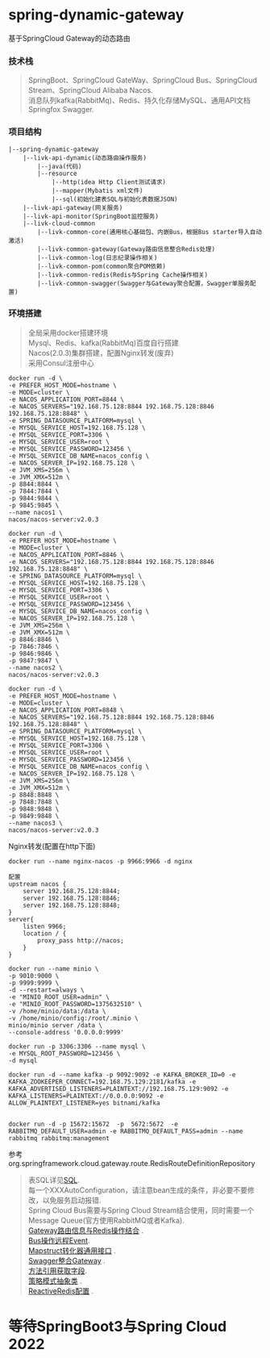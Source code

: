 # spring-dynamic-gateway

基于SpringCloud Gateway的动态路由

### 技术栈

> SpringBoot、SpringCloud GateWay、SpringCloud Bus、SpringCloud Stream、SpringCloud Alibaba Nacos.<br>
> 消息队列kafka(RabbitMq)、Redis、持久化存储MySQL、通用API文档Springfox Swagger.<br>

### 项目结构

```text
|--spring-dynamic-gateway
    |--livk-api-dynamic(动态路由操作服务)
        |--java(代码)
        |--resource
            |--http(idea Http Client测试请求)
            |--mapper(Mybatis xml文件)
            |--sql(初始化建表SQL与初始化表数据JSON)
    |--livk-api-gateway(网关服务)
    |--livk-api-monitor(SpringBoot监控服务)
    |--livk-cloud-common
        |--livk-common-core(通用核心基础包、内嵌Bus，根据Bus starter导入自动激活)
        |--livk-common-gateway(Gateway路由信息整合Redis处理)
        |--livk-common-log(日志纪录操作相关)
        |--livk-common-pom(common聚合POM依赖)
        |--livk-common-redis(Redis与Spring Cache操作相关)
        |--livk-common-swagger(Swagger与Gateway聚合配置，Swagger单服务配置)
```

### 环境搭建

> 全局采用docker搭建环境<br>
> Mysql、Redis、kafka(RabbitMq)百度自行搭建<br>
> Nacos(2.0.3)集群搭建，配置Nginx转发(废弃)<br>
> 采用Consul注册中心

```shell
docker run -d \   
-e PREFER_HOST_MODE=hostname \
-e MODE=cluster \
-e NACOS_APPLICATION_PORT=8844 \  
-e NACOS_SERVERS="192.168.75.128:8844 192.168.75.128:8846 192.168.75.128:8848" \ 
-e SPRING_DATASOURCE_PLATFORM=mysql \
-e MYSQL_SERVICE_HOST=192.168.75.128 \
-e MYSQL_SERVICE_PORT=3306 \
-e MYSQL_SERVICE_USER=root \
-e MYSQL_SERVICE_PASSWORD=123456 \
-e MYSQL_SERVICE_DB_NAME=nacos_config \
-e NACOS_SERVER_IP=192.168.75.128 \
-e JVM_XMS=256m \
-e JVM_XMX=512m \
-p 8844:8844 \
-p 7844:7844 \
-p 9844:9844 \
-p 9845:9845 \
--name nacos1 \
nacos/nacos-server:v2.0.3

docker run -d \
-e PREFER_HOST_MODE=hostname \
-e MODE=cluster \
-e NACOS_APPLICATION_PORT=8846 \
-e NACOS_SERVERS="192.168.75.128:8844 192.168.75.128:8846 192.168.75.128:8848" \
-e SPRING_DATASOURCE_PLATFORM=mysql \
-e MYSQL_SERVICE_HOST=192.168.75.128 \
-e MYSQL_SERVICE_PORT=3306 \
-e MYSQL_SERVICE_USER=root \
-e MYSQL_SERVICE_PASSWORD=123456 \
-e MYSQL_SERVICE_DB_NAME=nacos_config \
-e NACOS_SERVER_IP=192.168.75.128 \
-e JVM_XMS=256m \
-e JVM_XMX=512m \
-p 8846:8846 \
-p 7846:7846 \
-p 9846:9846 \
-p 9847:9847 \
--name nacos2 \
nacos/nacos-server:v2.0.3

docker run -d \
-e PREFER_HOST_MODE=hostname \
-e MODE=cluster \
-e NACOS_APPLICATION_PORT=8848 \
-e NACOS_SERVERS="192.168.75.128:8844 192.168.75.128:8846 192.168.75.128:8848" \
-e SPRING_DATASOURCE_PLATFORM=mysql \
-e MYSQL_SERVICE_HOST=192.168.75.128 \
-e MYSQL_SERVICE_PORT=3306 \
-e MYSQL_SERVICE_USER=root \
-e MYSQL_SERVICE_PASSWORD=123456 \
-e MYSQL_SERVICE_DB_NAME=nacos_config \
-e NACOS_SERVER_IP=192.168.75.128 \
-e JVM_XMS=256m \
-e JVM_XMX=512m \
-p 8848:8848 \
-p 7848:7848 \
-p 9848:9848 \
-p 9849:9848 \
--name nacos3 \
nacos/nacos-server:v2.0.3
```

Nginx转发(配置在http下面)

```shell
docker run --name nginx-nacos -p 9966:9966 -d nginx

配置
upstream nacos {   
    server 192.168.75.128:8844;
    server 192.168.75.128:8846;   
    server 192.168.75.128:8848;
}
server{
	listen 9966;
	location / {
		proxy_pass http://nacos;
	}
}
```

```shell
docker run --name minio \
-p 9010:9000 \
-p 9999:9999 \
-d --restart=always \
-e "MINIO_ROOT_USER=admin" \
-e "MINIO_ROOT_PASSWORD=1375632510" \
-v /home/minio/data:/data \
-v /home/minio/config:/root/.minio \
minio/minio server /data \
--console-address '0.0.0.0:9999'

docker run -p 3306:3306 --name mysql \
-e MYSQL_ROOT_PASSWORD=123456 \
-d mysql

docker run -d --name kafka -p 9092:9092 -e KAFKA_BROKER_ID=0 -e KAFKA_ZOOKEEPER_CONNECT=192.168.75.129:2181/kafka -e KAFKA_ADVERTISED_LISTENERS=PLAINTEXT://192.168.75.129:9092 -e KAFKA_LISTENERS=PLAINTEXT://0.0.0.0:9092 -e ALLOW_PLAINTEXT_LISTENER=yes bitnami/kafka


docker run -d -p 15672:15672  -p  5672:5672  -e RABBITMQ_DEFAULT_USER=admin -e RABBITMQ_DEFAULT_PASS=admin --name rabbitmq rabbitmq:management
```

参考org.springframework.cloud.gateway.route.RedisRouteDefinitionRepository
> 表SQL详见[SQL](./table.sql).<br>
> 每一个XXXAutoConfiguration，请注意bean生成的条件，非必要不要修改，以免服务启动报错.<br>
> Spring Cloud Bus需要与Spring Cloud Stream结合使用，同时需要一个Message Queue(官方使用RabbitMQ或者Kafka).<br>
> [Gateway路由信息与Redis操作结合](livk-common/livk-common-gateway/src/main/java/com/livk/common/gateway/support/LivkRedisRouteDefinitionRepository.java)
> .<br>
> [Bus操作远程Event](./livk-cloud-common/livk-common-bus/src/main/java/com/livk/common/bus/event/LivkRemoteEvent.java).<br>
> [Mapstruct转化器通用接口](./livk-cloud-common/livk-common-core/src/main/java/com/livk/common/core/converter/BaseConverter.java)
> .<br>
> [Swagger整合Gateway](./livk-cloud-common/livk-common-swagger/src/main/java/com/livk/common/swagger/support/GatewaySwaggerResourcesProvider.java)
> .<br>
> [方法引用获取字段](./livk-cloud-common/livk-common-core/src/main/java/com/livk/common/core/function/FieldFunction.java).<br>
> [策略模式抽象类](./livk-cloud-common/livk-common-core/src/main/java/com/livk/common/core/handler/AbstractHandlerAdapter.java)
> .<br>
> [ReactiveRedis配置](./livk-cloud-common/livk-common-redis/src/main/java/com/livk/common/redis/support/LivkReactiveRedisTemplate.java)
> .<br>

# 等待SpringBoot3与Spring Cloud 2022
